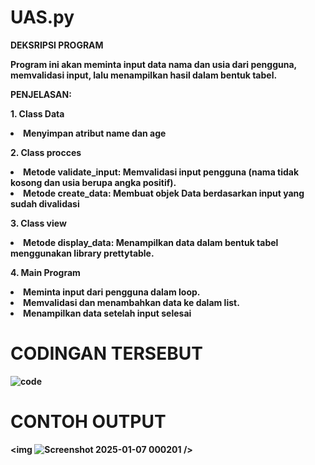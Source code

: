 # UAS.py

<b> DEKSRIPSI PROGRAM

<p>Program ini akan meminta input data nama dan usia dari pengguna, memvalidasi input, lalu menampilkan hasil dalam bentuk tabel.</p>

<p> PENJELASAN: </p>
<p>1. Class Data</p>
<li>Menyimpan atribut name dan age</li>
<p>2. Class procces</p>
<li>Metode validate_input: Memvalidasi input pengguna (nama tidak kosong dan usia berupa angka positif).</li>
<li>Metode create_data: Membuat objek Data berdasarkan input yang sudah divalidasi</li>
<p>3. Class view</p>
<li>Metode display_data: Menampilkan data dalam bentuk tabel menggunakan library prettytable.</li>
<p>4. Main Program</p>
<li>Meminta input dari pengguna dalam loop.</li>
<li>Memvalidasi dan menambahkan data ke dalam list.</li>
<li>Menampilkan data setelah input selesai</li>

# CODINGAN TERSEBUT
![code](https://github.com/user-attachments/assets/9571c894-5140-4e9e-9d74-949fcbe58830)

# CONTOH OUTPUT 

<img ![Screenshot 2025-01-07 000201](https://github.com/user-attachments/assets/54601808-046a-4013-85c5-ce6adc2613a8)
 />
